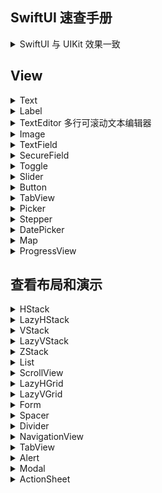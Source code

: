 SwiftUI 速查手册
---

<details>
<summary>SwiftUI 与 UIKit 效果一致</summary>

| UIKit | [SwiftUI](https://developer.apple.com/xcode/swiftui/) |
| ----------- | ----------- |
| UILabel | [Text](#user-content-text) & [Label](#user-content-label)|
| UIImageView | [Image](#user-content-image) |
| UITextField | [TextField](#user-content-textfield) / [SecureField](#user-content-securefield) |
| UITextView | [TextEditor](#user-content-texteditor) |
| UISwitch | [Toggle](#user-content-toggle) |
| UISlider | [Slider](#user-content-slider) |
| UIButton | [Button](#user-content-button) |
| UITableView | [List](#user-content-list) |
| UICollectionView | [LazyVGrid](#user-content-lazyvgrid) / [LazyHGrid](#user-content-lazyhgrid) |
| UINavigationController | [NavigationView](#user-content-navigationview) |
| UITabBarController | [TabView](#user-content-tabview) |
| UIAlertController with style .alert | [Alert](#user-content-alerts-and-action-sheets) |
| UIAlertController with style .actionSheet | [ActionSheet](#user-content-alerts-and-action-sheets) |
| UIStackView with horizontal axis| [HStack](#user-content-hstack) / [LazyHStack](#user-content-lazyhstack) |
| UIStackView with vertical axis| [VStack](#user-content-vstack) / [LazyVStack](#user-content-lazyvstack) |
| UISegmentedControl | [Picker](#user-content-picker) |
| UIStepper | [Stepper](#user-content-stepper) |
| UIDatePicker | [DatePicker](#user-content-date-picker) |
| NSAttributedString | No equivalent (use [Text](#user-content-text)) |
| MapKit | [Map](#user-content-map) |
| UIProgressView | [ProgressView](#user-content-progressview) |
| - | [Modal](#user-content-modal) |
| - | [ScrollView](#user-content-scrollview) |
| - | [Form](#user-content-form) |
| - | [Spacer](#user-content-spacer) |
| - | [Divider](#user-content-divider) |


</details>

## View

<details>
<summary id="Text">Text</summary>

```swift
Text("Hello World")
```

添加样式

```swift
Text("Hello World")
    .font(.largeTitle)
    .foregroundColor(Color.green)
    .lineSpacing(50)
    .lineLimit(nil)
    .padding()
```

在文本视图中格式化文本

```swift
static let dateFormatter: DateFormatter = {
    let formatter = DateFormatter()
    formatter.dateStyle = .long
    return formatter
}()

var now = Date()
var body: some View {
    Text("Task due date: \(now, formatter: Self.dateFormatter)")
}
```

</details>


<details>
<summary id="Label">Label</summary>

可以使用以下代码行在文本旁边设置图标。

```swift
Label("SwiftUI CheatSheet", systemImage: "up.icloud")
```

可以设置URL，单击后将重定向到浏览器。

```swift
Link("Click me", destination: URL(string: "your_url")!)
```

Documentation - [Label](https://developer.apple.com/documentation/swiftui/label)

</details>


<details>
<summary id="TextEditor">TextEditor 多行可滚动文本编辑器</summary>

可以显示和编辑长格式文本的视图。

```swift
@State private var fullText: String = "This is some editable text..."

var body: some View {
    TextEditor(text: $fullText)
}
```

设置 `TextEditor` 背景颜色

```swift
extension NSTextView {
    open override var frame: CGRect {
        didSet {
            backgroundColor = .clear
//            drawsBackground = true
        }

    }
}

struct DetailContent: View {
    @State private var profileText: String = "Enter your bio"
    var body: some View {
        VSplitView(){
            TextEditor(text: $profileText)
                .background(Color.red)
        }
    }
}
```

Documentation - [TextEditor](https://developer.apple.com/documentation/swiftui/texteditor)

</details>


<details>
<summary id="Image">Image</summary>

显示与环境相关的图像的视图。

```swift
Image("foo") // 图像名称是foo
```

我们可以使用新的 `SF Symbols`

```swift
Image(systemName: "clock.fill")
```

您可以向系统图标集添加样式以匹配您使用的字体

```swift
Image(systemName: "cloud.heavyrain.fill")
    .foregroundColor(.red)
    .font(.title)
Image(systemName: "clock")
    .foregroundColor(.red)
    .font(Font.system(.largeTitle).bold())
```

为图像添加样式

```swift
Image("foo")
    .resizable() // 它将调整大小，以便填充所有可用空间
    .aspectRatio(contentMode: .fit)
```

Documentation - [Image](https://developer.apple.com/documentation/swiftui/image)

</details>


<details>
<summary id="TextField">TextField</summary>

显示可编辑文本界面的控件。

```swift
@State var name: String = "John"    
var body: some View {
    TextField("Name's placeholder", text: $name)
        .textFieldStyle(RoundedBorderTextFieldStyle())
        .padding()
}
```

取消编辑框焦点样式。

```swift
extension NSTextField { // << workaround !!!
    open override var focusRingType: NSFocusRingType {
        get { .none }
        set { }
    }
}
```

如何居中放置 `TextField` 的文本

```swift
struct ContentView: View {
    @State var text: String = "TextField Text"
    var body: some View {
        TextField("Placeholder Text", text: $text)
            .padding(.all, 20)
            .multilineTextAlignment(.center)
    }
}
```

Documentation - [TextField](https://developer.apple.com/documentation/swiftui/textfield)

</details>


<details>
<summary id="SecureField">SecureField</summary>

用户安全地输入私人文本的控件。

```swift
@State var password: String = "1234"    
var body: some View {
    SecureField($password)
        .textFieldStyle(RoundedBorderTextFieldStyle())
        .padding()
}
```

Documentation - [SecureField](https://developer.apple.com/documentation/swiftui/securefield)

</details>


<details>
<summary id="Toggle">Toggle</summary>

在打开和关闭状态之间切换的控件。

```swift
@State var isShowing = true // toggle state

Toggle(isOn: $isShowing) {
    Text("Hello World")
}
```

如果您的 `Toggle` 的标签只有 `Text`，则可以使用此更简单的签名进行初始化。

```swift
Toggle("Hello World", isOn: $isShowing)
```

Documentation - [Toggle](https://developer.apple.com/documentation/swiftui/toggle)

</details>


<details>
<summary id="Slider">Slider</summary>

用于从值的有界线性范围中选择一个值的控件。

```swift
@State var progress: Float = 0

Slider(value: $progress, from: 0.0, through: 100.0, by: 5.0)
```

滑块缺少 `minimumValueImage` 和 `maximumValueImage`，但是我们可以通过 `HStack` 轻松地复制它

```swift
@State var progress: Float = 0
HStack {
    Image(systemName: "sun.min")
    Slider(value: $progress, from: 0.0, through: 100.0, by: 5.0)
    Image(systemName: "sun.max.fill")
}.padding()
```

Documentation - [Slider](https://developer.apple.com/documentation/swiftui/slider)

</details>


<details>
<summary id="Slider">Button</summary>

在触发时执行操作的控件。

```swift
Button(
    action: {
        print("did tap")
    },
    label: { Text("Click Me") }
)
```

如果 `Button` 的标签仅为 `Text`，则可以使用此更简单的签名进行初始化。

```swift
Button("Click Me") {
    print("did tap")
}
```

您可以通过此按钮了解一下

```swift
Button(action: {
    // 退出应用
    NSApplication.shared.terminate(self)
}, label: {
    Image(systemName: "clock")
    Text("Click Me")
    Text("Subtitle")
})
.foregroundColor(Color.white)
.padding()
.background(Color.blue)
.cornerRadius(5)
```

Documentation - [Button](https://developer.apple.com/documentation/swiftui/button)

</details>


<details>
<summary id="TabView">TabView</summary>

一个视图，允许使用可交互的用户界面元素在多个子视图之间进行切换。

```swift
TabView {
    Text("First View")
        .font(.title)
        .tabItem({ Text("First") })
        .tag(0)
    Text("Second View")
        .font(.title)
        .tabItem({ Text("Second") })
        .tag(1)
}
```

图像和文本在一起。 您可以在此处使用 `SF Symbol`。

```swift
TabView {
    Text("First View")
        .font(.title)
        .tabItem({
            Image(systemName: "circle")
            Text("First")
        })
        .tag(0)
    Text("Second View")
        .font(.title)
        .tabItem(VStack {
            Image("second")
            Text("Second")
        })
        .tag(1)
}
```

</details>


<details>
<summary id="Picker">Picker</summary>

用于从一组互斥值中进行选择的控件。

选择器样式的更改基于其祖先，在 `Form` 或 `List` 下，它显示为单个列表行，您可以点击以进入一个显示所有可能选项的新屏幕。

```swift
NavigationView {
    Form {
        Section {
            Picker(selection: $selection, label:
                Text("Picker Name")
                , content: {
                    Text("Value 1").tag(0)
                    Text("Value 2").tag(1)
                    Text("Value 3").tag(2)
                    Text("Value 4").tag(3)
            })
        }
    }
}
```
您可以使用 `.pickerStyle(WheelPickerStyle())` 覆盖样式。

在 `SwiftUI` 中，`UISegmentedControl` 只是 `Picker`的另一种样式。

```swift
@State var mapChoioce = 0
var settings = ["Map", "Transit", "Satellite"]
Picker("Options", selection: $mapChoioce) {
    ForEach(0 ..< settings.count) { index in
        Text(self.settings[index])
            .tag(index)
    }

}.pickerStyle(SegmentedPickerStyle())
```

分段控制(SegmentedControl)在 `iOS 13` 中也焕然一新

Documentation - [Picker](https://developer.apple.com/documentation/swiftui/picker)

</details>


<details>
<summary id="Stepper">Stepper</summary>

用于执行语义递增和递减操作的控件。

```swift
@State var quantity: Int = 0
Stepper(value: $quantity, in: 0...10, label: { Text("Quantity \(quantity)")})
```

如果 `Stepper` 的标签只有 `Text`，则可以使用此更简单的签名进行初始化。

```swift
Stepper("Quantity \(quantity)", value: $quantity, in: 0...10)
```

如果要完全控制，他们可以提供裸机步进器，您可以在其中管理自己的数据源。

```swift
@State var quantity: Int = 0
Stepper(onIncrement: {
    self.quantity += 1
}, onDecrement: {
    self.quantity -= 1
}, label: { Text("Quantity \(quantity)") })
```

如果您还为带有 `step` 的初始化程序的每个步骤指定了一个值的数量。

```swift
Stepper(value: $quantity, in: 0...10, step: 2) {
    Text("Quantity \(quantity)")
}
```

Documentation - [Stepper](https://developer.apple.com/documentation/swiftui/stepper)

</details>


<details>
<summary id="DatePicker">DatePicker</summary>

用于选择绝对日期的控件。


日期选择器(DatePicker)的样式也会根据其祖先而改变。 在 `Form` 或 `List` 下，它显示为单个列表行，您可以点击以展开到日期选择器（就像日历应用程序一样）。

```swift
@State var selectedDate = Date()

var dateClosedRange: ClosedRange<Date> {
    let min = Calendar.current.date(byAdding: .day, value: -1, to: Date())!
    let max = Calendar.current.date(byAdding: .day, value: 1, to: Date())!
    return min...max
}
NavigationView {
    Form {
        Section {
            DatePicker(
                selection: $selectedDate,
                in: dateClosedRange,
                displayedComponents: .date,
                label: { Text("Due Date") }
            )
        }
    }
}
```

在表格和列表的外部，它显示为普通的轮式拾取器

```swift
@State var selectedDate = Date()

var dateClosedRange: ClosedRange<Date> {
    let min = Calendar.current.date(byAdding: .day, value: -1, to: Date())!
    let max = Calendar.current.date(byAdding: .day, value: 1, to: Date())!
    return min...max
}

DatePicker(
    selection: $selectedDate,
    in: dateClosedRange,
    displayedComponents: [.hourAndMinute, .date],
    label: { Text("Due Date") }
)
```

如果 `DatePicker` 的标签仅是纯文本，则可以使用此更简单的签名进行初始化。

```swift
DatePicker("Due Date",
            selection: $selectedDate,
            in: dateClosedRange,
            displayedComponents: [.hourAndMinute, .date])
```

可以使用 `ClosedRange`，`PartialRangeThrough` 和 `PartialRangeFrom` 来设置 `minimumDate` 和 `maximumDate`。

```swift
DatePicker("Minimum Date",
    selection: $selectedDate,
    in: Date()...,
    displayedComponents: [.date])
DatePicker("Maximum Date",
    selection: $selectedDate,
    in: ...Date(),
    displayedComponents: [.date])
```

Documentation - [DatePicker](https://developer.apple.com/documentation/swiftui/datepicker)

</details>


<details>
<summary id="Map">Map</summary>

显示嵌入式地图界面的视图。

显示指定区域的地图

```swift
import MapKit

@State var region = MKCoordinateRegion(center: .init(latitude: 37.334722, longitude: -122.008889), latitudinalMeters: 300, longitudinalMeters: 300)
    
Map(coordinateRegion: $region)
```

您可以通过指定 `interactionModes`（使用`[]`禁用所有交互）来控制地图的交互。

```swift
struct PinItem: Identifiable {
    let id = UUID()
    let coordinate: CLLocationCoordinate2D
}

Map(coordinateRegion: $region, 
    interactionModes: [], 
    showsUserLocation: true, 
    userTrackingMode: nil, 
    annotationItems: [PinItem(coordinate: .init(latitude: 37.334722, longitude: -122.008889))]) { item in                    
    MapMarker(coordinate: item.coordinate)
}
```

Documentation - [Map](https://developer.apple.com/documentation/mapkit/map)

</details>


<details>
<summary id="ProgressView">ProgressView</summary>

显示任务完成进度的视图。

```swift
@State private var progress = 0.5

VStack {
    ProgressView(value: progress)
    Button("More", action: { progress += 0.05 })
}
```

通过应用 `CircularProgressViewStyle`，可以将其用作 `UIActivityIndicatorView`。

```swift
ProgressView(value: progress)
    .progressViewStyle(CircularProgressViewStyle())
```

Documentation - [ProgressView](https://developer.apple.com/documentation/swiftui/progressview)

</details>

## 查看布局和演示

<details>
<summary id="HStack">HStack</summary>

将其子级排列在一条水平线上的视图。

创建静态可滚动列表

```swift
HStack (alignment: .center, spacing: 20){
    Text("Hello")
    Divider()
    Text("World")
}
```

Documentation - HStack

</details>


<details>
<summary id="LazyHStack">LazyHStack</summary>

将子项排列在水平增长的线中的视图，仅在需要时创建项。

```swift
ScrollView(.horizontal) {
    LazyHStack(alignment: .center, spacing: 20) {
        ForEach(1...100, id: \.self) {
            Text("Column \($0)")
        }
    }
}
```

Documentation - LazyHStack

</details>


<details>
<summary id="VStack">VStack</summary>

以垂直线排列其子项的视图。

创建静态可滚动列表

```swift
VStack (alignment: .center, spacing: 20){
    Text("Hello")
    Divider()
    Text("World")
}
```

Documentation - VStack

</details>


<details>
<summary id="LazyVStack">LazyVStack</summary>

`iOS 14`

一种视图，将其子级排列在垂直增长的线中，仅在需要时创建项。

```swift
ScrollView {
    LazyVStack(alignment: .leading) {
        ForEach(1...100, id: \.self) {
            Text("Row \($0)")
        }
    }
}
```

Documentation - [LazyVStack](https://developer.apple.com/documentation/swiftui/lazyvstack)

</details>


<details>
<summary id="ZStack">ZStack</summary>

覆盖其子项的视图，使子项在两个轴上对齐。

```swift
ZStack {
    Text("Hello")
        .padding(10)
        .background(Color.red)
        .opacity(0.8)
    Text("World")
        .padding(20)
        .background(Color.red)
        .offset(x: 0, y: 40)
}
```

Documentation - ZStack

</details>


<details>
<summary id="List">List</summary>

一个容器，用于显示排列在单列中的数据行。

创建静态可滚动列表

```swift
List {
    Text("Hello world")
    Text("Hello world")
    Text("Hello world")
}
```

可混合的列表

```swift
List {
    Text("Hello world")
    Image(systemName: "clock")
}
```

创建动态列表

```swift
let names = ["John", "Apple", "Seed"]
List(names) { name in
    Text(name)
}
```

添加 `Section`

```swift
List {
    Section(header: Text("UIKit"), footer: Text("We will miss you")) {
        Text("UITableView")
    }

    Section(header: Text("SwiftUI"), footer: Text("A lot to learn")) {
        Text("List")
    }
}
```

要使其分组，请添加 `.listStyle(GroupedListStyle())`

```swift
List {
    Section(header: Text("UIKit"), footer: Text("We will miss you")) {
        Text("UITableView")
    }

    Section(header: Text("SwiftUI"), footer: Text("A lot to learn")) {
        Text("List")
    }
}.listStyle(GroupedListStyle())
```

要使其插入分组(`.insetGrouped`)，请添加 `.listStyle(GroupedListStyle())` 并强制使用常规水平尺寸类 ``.environment(\.horizontalSizeClass, .regular)``。

```swift
List {
    Section(header: Text("UIKit"), footer: Text("We will miss you")) {
        Text("UITableView")
    }

    Section(header: Text("SwiftUI"), footer: Text("A lot to learn")) {
        Text("List")
    }
}.listStyle(GroupedListStyle())
.environment(\.horizontalSizeClass, .regular)
```

> 插图分组已添加到 `iOS 13.2` 中的 `SwiftUI`

`iOS 14`

在 `iOS 14` 中，我们为此设置了专用样式。

```swift
.listStyle(InsetGroupedListStyle())
```

Documentation - [List](https://developer.apple.com/documentation/swiftui/list)

</details>


<details>
<summary id="ScrollView">ScrollView</summary>

滚动视图。

```swift
ScrollView(alwaysBounceVertical: true) {
    Image("foo")
    Text("Hello World")
}
```

Documentation - [ScrollView](https://developer.apple.com/documentation/swiftui/scrollview)

</details>


<details>
<summary id="LazyHGrid">LazyHGrid</summary>

一种容器视图，将其子视图排列在水平增长的网格中，仅在需要时创建项目。

```swift
var rows: [GridItem] =
        Array(repeating: .init(.fixed(20)), count: 2)

ScrollView(.horizontal) {
    LazyHGrid(rows: rows, alignment: .top) {
        ForEach((0...100), id: \.self) {
            Text("\($0)").background(Color.pink)
        }
    }
}
```

Documentation - [LazyHGrid](https://developer.apple.com/documentation/swiftui/lazyhgrid)

</details>


<details>
<summary id="LazyVGrid">LazyVGrid</summary>

容器视图，将其子视图排列在垂直增长的网格中，仅在需要时创建项目。

```swift
var columns: [GridItem] = Array(repeating: .init(.fixed(20)), count: 5)

ScrollView {
    LazyVGrid(columns: columns) {
        ForEach((0...100), id: \.self) {
            Text("\($0)").background(Color.pink)
        }
    }
}
```

Documentation - [LazyVGrid](https://developer.apple.com/documentation/swiftui/lazyvgrid)

</details>


<details>
<summary id="Form">Form</summary>

用于对用于数据输入的控件（例如在设置或检查器中）进行分组的容器。

您几乎可以在此表单中放入任何内容，它将为表单呈现适当的样式。

```swift
NavigationView {
    Form {
        Section {
            Text("Plain Text")
            Stepper(value: $quantity, in: 0...10, label: { Text("Quantity") })
        }
        Section {
            DatePicker($date, label: { Text("Due Date") })
            Picker(selection: $selection, label:
                Text("Picker Name")
                , content: {
                    Text("Value 1").tag(0)
                    Text("Value 2").tag(1)
                    Text("Value 3").tag(2)
                    Text("Value 4").tag(3)
            })
        }
    }
}
```

Documentation - [Form](https://developer.apple.com/documentation/swiftui/form)

</details>


<details>
<summary id="Spacer">Spacer</summary>

沿其包含的堆栈布局的主轴或如果不包含在堆栈中的两个轴上扩展的灵活空间。

```swift
HStack {
    Image(systemName: "clock")
    Spacer()
    Text("Time")
}
```

Documentation - [Spacer](https://developer.apple.com/documentation/swiftui/spacer)

</details>


<details>
<summary id="Divider">Divider</summary>

可用于分隔其他内容的视觉元素。

```swift
HStack {
    Image(systemName: "clock")
    Divider()
    Text("Time")
}.fixedSize()
```

Documentation - [Divider](https://developer.apple.com/documentation/swiftui/divider)

</details>


<details>
<summary id="NavigationView">NavigationView</summary>

用于呈现视图堆栈的视图，这些视图表示导航层次结构中的可见路径。

```swift
NavigationView {            
    List {
        Text("Hello World")
    }
    .navigationBarTitle(Text("Navigation Title")) // Default to large title style
}
```

对于旧样式标题

```swift
NavigationView {            
    List {
        Text("Hello World")
    }
    .navigationBarTitle(Text("Navigation Title"), displayMode: .inline)
}
```

添加 `UIBarButtonItem`

```swift
NavigationView {
    List {
        Text("Hello World")
    }
    .navigationBarItems(trailing:
        Button(action: {
            // Add action
        }, label: {
            Text("Add")
        })
    )
    .navigationBarTitle(Text("Navigation Title"))
}
```

使用 [NavigationLink](https://fuckingswiftui.com/#navigationlink) 添加显示/推送

用作 `UISplitViewController`。

```swift
NavigationView {
    List {
        NavigationLink("Go to detail", destination: Text("New Detail"))
    }.navigationBarTitle("Master")
    Text("Placeholder for Detail")
}
```

您可以使用两个新的样式属性为 `NavigationView` 设置样式：`stack和doubleColumn`。 默认情况下，`iPhone` 和 `Apple TV` 上的导航视图在视觉上反映了导航堆栈，而在 `iPad` 和 `Mac` 上，显示的是拆分视图样式的导航视图。

您可以使用 `.navigationViewStyle` 覆盖它。

```swift
NavigationView {
    MyMasterView()
    MyDetailView()
}
.navigationViewStyle(StackNavigationViewStyle())
```

`iOS 14`

在 `iOS 14` 中，`UISplitViewController` 有新的侧边栏样式。 您也可以通过在 `NavigationView` 下放置三个视图来做到这一点。

```swift
NavigationView {
    Text("Sidebar")
    Text("Primary")
    Text("Detail")
}
```

Documentation - [NavigationView](https://developer.apple.com/documentation/swiftui/navigationview)

`iOS 14`

在 `UIViewController` 中添加 `UIToolbar`，如 `toolbarItems`。

```swift
NavigationView {
    Text("SwiftUI").padding()
        .toolbar {
            ToolbarItem(placement: .bottomBar) {
                Button {

                } label: {
                    Image(systemName: "archivebox")
                }
            }
            
            ToolbarItem(placement: .bottomBar) {
                Spacer()
            }
            
            ToolbarItem(placement: .bottomBar) {                
                Button {
                    
                } label: {
                    Image(systemName: "square.and.pencil")
                }                
            }
        }
}
```

Documentation - [ToolbarItem](https://developer.apple.com/documentation/swiftui/toolbaritem)

</details>


<details>
<summary id="TabView">TabView</summary>

一个视图，允许使用可交互的用户界面元素在多个子视图之间进行切换。

```swift
TabView {
    Text("First View")
        .font(.title)
        .tabItem({ Text("First") })
        .tag(0)
    Text("Second View")
        .font(.title)
        .tabItem({ Text("Second") })
        .tag(1)
}
```

图像和文本在一起。 您可以在此处使用 `SF Symbol`。

```swift
TabView {
    Text("First View")
        .font(.title)
        .tabItem({
            Image(systemName: "circle")
            Text("First")
        })
        .tag(0)
    Text("Second View")
        .font(.title)
        .tabItem(VStack {
            Image("second")
            Text("Second")
        })
        .tag(1)
}
```

或者您可以省略 `VStack`

```swift
TabView {
    Text("First View")
        .font(.title)
        .tabItem({
            Image(systemName: "circle")
            Text("First")
        })
        .tag(0)
    Text("Second View")
        .font(.title)
        .tabItem({
            Image("second")
            Text("Second")
        })
        .tag(1)
}
```

</details>


<details>
<summary id="Alert">Alert</summary>

警报演示的容器。

我们可以根据布尔值显示Alert。

```swift
@State var isError: Bool = false

Button("Alert") {
    self.isError = true
}.alert(isPresented: $isError, content: {
    Alert(title: Text("Error"), message: Text("Error Reason"), dismissButton: .default(Text("OK")))
})
```

它也与可识别项绑定。

```swift
@State var error: AlertError?

var body: some View {
    Button("Alert Error") {
        self.error = AlertError(reason: "Reason")
    }.alert(item: $error, content: { error in
        alert(reason: error.reason)
    })    
}

func alert(reason: String) -> Alert {
    Alert(title: Text("Error"),
            message: Text(reason),
            dismissButton: .default(Text("OK"))
    )
}

struct AlertError: Identifiable {
    var id: String {
        return reason
    }
    
    let reason: String
}
```

Documentation - [Alert](https://developer.apple.com/documentation/swiftui/alert)

</details>


<details>
<summary id="Modal">Modal</summary>

Modal 过渡。

我们可以显示基于布尔的 Modal。

```swift
@State var isModal: Bool = false

var modal: some View {
    Text("Modal")
}

Button("Modal") {
    self.isModal = true
}.sheet(isPresented: $isModal, content: {
    self.modal
})
```

Documentation - [Sheet](https://developer.apple.com/documentation/swiftui/view/3352791-sheet)

它也与可识别项绑定。

```swift
@State var detail: ModalDetail?

var body: some View {
    Button("Modal") {
        self.detail = ModalDetail(body: "Detail")
    }.sheet(item: $detail, content: { detail in
        self.modal(detail: detail.body)
    })    
}

func modal(detail: String) -> some View {
    Text(detail)
}

struct ModalDetail: Identifiable {
    var id: String {
        return body
    }
    
    let body: String
}
```

Documentation - [Sheet](https://developer.apple.com/documentation/swiftui/view/3352792-sheet)

`iOS 14`

如果要使用模式显示以全屏显示的旧模式显示，可以使用 `.fullScreenCover` 而不是 `.sheet`。

由于全屏封面样式不允许用户使用手势来消除模态，因此您必须添加一种方法来手动消除呈现的视图。 在下面的示例中，我们通过将 `isModal` 设置为 `false` 来添加一个按钮来消除显示的视图。

```swift
@State var isModal: Bool = false

var modal: some View {
Text("Modal")
      Button("Dismiss") {
        self.isModal = false
      }
}

Button("Fullscreen") {
    self.isModal = true
}.fullScreenCover(isPresented: $isFullscreen, content: {
      self.modal
    })
```

如果您将自定义视图用作模式，则可以使用 `presentationMode` 环境键关闭显示的视图。

```swift
struct Modal: View {
  @Environment(\.presentationMode) var presentationMode

  var body: some View {
    Text("Modal")
    Button("Dismiss Modal") {
      presentationMode.wrappedValue.dismiss()
    }
  }
}

struct ContentView: View {
    @State private var isModal = false

    var body: some View {
        Button("Fullscreen") {
            isModal = true
        }
        .fullScreenCover(isPresented: $isFullscreen, content: {
      Modal()
    })
}
```

Documentation - [fullScreenCover](https://developer.apple.com/documentation/swiftui/view/fullscreencover(ispresented:ondismiss:content:))

</details>


<details>
<summary id="ActionSheet">ActionSheet</summary>

操作表演示文稿的存储类型。

我们可以显示基于布尔值的 `ActionSheet`。

```swift
@State var isSheet: Bool = false

var actionSheet: ActionSheet {
    ActionSheet(title: Text("Action"),
                message: Text("Description"),
                buttons: [
                    .default(Text("OK"), action: {
                        
                    }),
                    .destructive(Text("Delete"), action: {
                        
                    })
                ]
    )
}

Button("Action Sheet") {
    self.isSheet = true
}.actionSheet(isPresented: $isSheet, content: {
    self.actionSheet
})
```

它也与可识别项绑定。

```swift
@State var sheetDetail: SheetDetail?

var body: some View {
    Button("Action Sheet") {
        self.sheetDetail = ModSheetDetail(body: "Detail")
    }.actionSheet(item: $sheetDetail, content: { detail in
        self.sheet(detail: detail.body)
    })
}

func sheet(detail: String) -> ActionSheet {
    ActionSheet(title: Text("Action"),
                message: Text(detail),
                buttons: [
                    .default(Text("OK"), action: {
                        
                    }),
                    .destructive(Text("Delete"), action: {
                        
                    })
                ]
    )
}

struct SheetDetail: Identifiable {
    var id: String {
        return body
    }
    let body: String
}
```

Documentation - [ActionSheet](https://developer.apple.com/documentation/swiftui/actionsheet)

</details>
